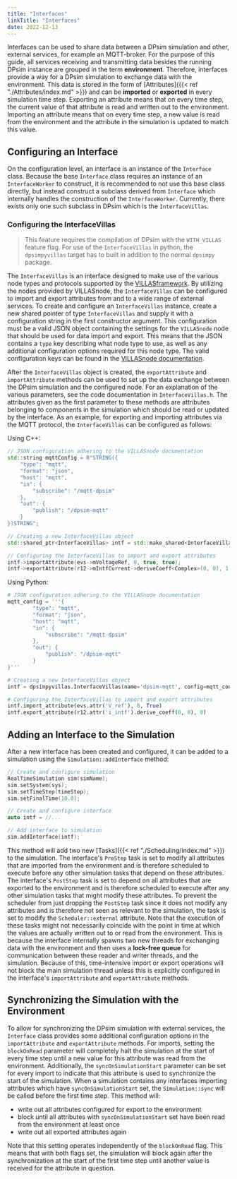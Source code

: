 ```yaml
---
title: "Interfaces"
linkTitle: "Interfaces"
date: 2022-12-13
---
```


Interfaces can be used to share data between a DPsim simulation and other, external services, for example an MQTT-broker. For the purpose of this guide, all services receiving and transmitting data besides the running DPsim instance are grouped in the term **environment**. Therefore, interfaces
provide a way for a DPsim simulation to exchange data with the environment.
This data is stored in the form of [Attributes]({{< ref "./Attributes/index.md" >}}) and can be **imported** or **exported** in every simulation time step. Exporting an attribute means that on every time step, the current value of that attribute is read and written out to the environment.
Importing an attribute means that on every time step, a new value is read from the environment and the attribute in the simulation is updated to match this value.

## Configuring an Interface
On the configuration level, an interface is an instance of the `Interface` class.
Because the base `Interface` class requires an instance of an `InterfaceWorker` to construct, it is recommended to not use this base class directly,
but instead construct a subclass derived from `Interface` which internally handles the construction of the `InterfaceWorker`. Currently, there exists
only one such subclass in DPsim which is the `InterfaceVillas`.

### Configuring the InterfaceVillas

> This feature requires the compilation of DPsim with the `WITH_VILLAS` feature flag. For use of the `InterfaceVillas` in python, the `dpsimpyvillas` target has to built in addition to the normal `dpsimpy` package.

The `InterfaceVillas` is an interface designed to make use of the various node types and protocols supported by the [VILLASframework](https://github.com/VILLASframework/node). By utilizing the nodes provided by VILLASnode, the `InterfaceVillas` can be configured to import and export attributes from and to a wide range of external services. To create and configure an `InterfaceVillas` instance, create a new shared pointer of type `InterfaceVillas` and supply it with a configuration string in the first constructor argument. This configuration must be a valid JSON object containing the settings for the `VILLASnode` node that should be used for data import and export.
This means that the JSON contains a `type` key describing what node type to use, as well as any additional configuration options required for this node type. The valid configuration keys can be found in the [VILLASnode documentation](https://villas.fein-aachen.org/doc/node-node-types.html).

After the `InterfaceVillas` object is created, the `exportAttribute` and `importAttribute` methods can be used to set up the data exchange between
the DPsim simulation and the configured node. For an explanation of the various parameters, see the code documentation in `InterfaceVillas.h`. The attributes given as the first parameter to these methods are attributes belonging to components in the simulation which should be read or updated by the interface.
As an example, for exporting and importing attributes via the MQTT protocol, the `InterfaceVillas` can be configured as follows:

Using C++:
```cpp
// JSON configuration adhering to the VILLASnode documentation
std::string mqttConfig = R"STRING({
    "type": "mqtt",
    "format": "json",
    "host": "mqtt",
    "in": {
        "subscribe": "/mqtt-dpsim"
    },
    "out": {
        "publish": "/dpsim-mqtt"
    }
})STRING";

// Creating a new InterfaceVillas object
std::shared_ptr<InterfaceVillas> intf = std::make_shared<InterfaceVillas>(mqttConfig);

// Configuring the InterfaceVillas to import and export attributes
intf->importAttribute(evs->mVoltageRef, 0, true, true);
intf->exportAttribute(r12->mIntfCurrent->deriveCoeff<Complex>(0, 0), 1, true, "v_load");
```

Using Python:
```python
# JSON configuration adhering to the VILLASnode documentation
mqtt_config = '''{
        "type": "mqtt",
        "format": "json",
        "host": "mqtt",
        "in": {
            "subscribe": "/mqtt-dpsim"
        },
        "out": {
            "publish": "/dpsim-mqtt"
        }
}'''

# Creating a new InterfaceVillas object
intf = dpsimpyvillas.InterfaceVillas(name='dpsim-mqtt', config=mqtt_config)

# Configuring the InterfaceVillas to import and export attributes
intf.import_attribute(evs.attr('V_ref'), 0, True)
intf.export_attribute(r12.attr('i_intf').derive_coeff(0, 0), 0)
```

## Adding an Interface to the Simulation
After a new interface has been created and configured, it can be added to a simulation using the `Simulation::addInterface` method:
```cpp
// Create and configure simulation
RealTimeSimulation sim(simName);
sim.setSystem(sys);
sim.setTimeStep(timeStep);
sim.setFinalTime(10.0);

// Create and configure interface
auto intf = //...

// Add interface to simulation
sim.addInterface(intf);
```

This method will add two new [Tasks]({{< ref "./Scheduling/index.md" >}}) to the simulation. The interface's `PreStep` task is set to modify all attributes that are imported from the environment and is therefore scheduled to execute before any other simulation tasks that depend on these attributes.
The interface's `PostStep` task is set to depend on all attributes that are exported to the environment and is therefore scheduled to execute after any other simulation tasks that might modify these attributes. To prevent the scheduler from just dropping the `PostStep` task since it does not modify any attributes and is therefore not seen as relevant to the simulation, the task is set to modify the `Scheduler::external` attribute.
Note that the execution of these tasks might not necessarily coincide with the point in time at which the values are actually written out to or read from the environment.
This is because the interface internally spawns two new threads for exchanging data with the environment and then uses a **lock-free queue** for communication between these reader and writer threads, and the simulation. Because of this, time-intensive import or export operations will not block 
the main simulation thread unless this is explicitly configured in the interface's `importAttribute` and `exportAttribute` methods.

## Synchronizing the Simulation with the Environment
To allow for synchronizing the DPsim simulation with external services, the `Interface` class provides some additional configuration options in the `importAttribute` and `exportAttribute` methods. For imports, setting the `blockOnRead` parameter will completely halt the simulation at the start of
every time step until a new value for this attribute was read from the environment. Additionally, the `syncOnSimulationStart` parameter can be set for every
import to indicate that this attribute is used to synchronize the start of the simulation. When a simulation contains any interfaces importing attributes
which have `syncOnSimulationStart` set, the `Simulation::sync` will be called before the first time step. This method will:
- write out all attributes configured for export to the environment
- block until all attributes with `syncOnSimulationStart` set have been read from the environment at least once
- write out all exported attributes again

Note that this setting operates independently of the `blockOnRead` flag. This means that with both flags set, the simulation will block again after the synchronization at the start of the first time step until another value is received for the attribute in question.